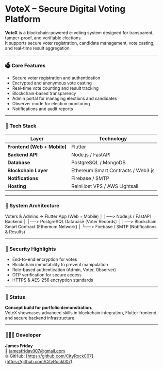 # VoteX – Secure Digital Voting Platform

**VoteX** is a blockchain-powered e-voting system designed for transparent, tamper-proof, and verifiable elections.  
It supports secure voter registration, candidate management, vote casting, and real-time result aggregation.

---

### 🗳️ Core Features
- Secure voter registration and authentication  
- Encrypted and anonymous vote casting  
- Real-time vote counting and result tracking  
- Blockchain-based transparency  
- Admin portal for managing elections and candidates  
- Observer mode for election monitoring  
- Notifications and audit reports  

---

### 🧠 Tech Stack
| Layer | Technology |
|-------|-------------|
| **Frontend (Web + Mobile)** | Flutter |
| **Backend API** | Node.js / FastAPI |
| **Database** | PostgreSQL / MongoDB |
| **Blockchain Layer** | Ethereum Smart Contracts / Web3.js |
| **Notifications** | Firebase / SMTP |
| **Hosting** | ReinHost VPS / AWS Lightsail |

---

### 🧩 System Architecture
Voters & Admins → Flutter App (Web + Mobile)
│
│──> Node.js / FastAPI Backend
│
│──> PostgreSQL Database (Voter Records)
│
│──> Blockchain Smart Contract (Ethereum Network)
│
└──> Firebase / SMTP (Notifications & Results)


---

### 🔐 Security Highlights
- End-to-end encryption for votes  
- Blockchain immutability to prevent manipulation  
- Role-based authentication (Admin, Voter, Observer)  
- OTP verification for secure access  
- HTTPS & AES-256 encryption standards  

---

### 🧾 Status
**Concept build for portfolio demonstration.**  
VoteX showcases advanced skills in blockchain integration, Flutter frontend, and secure backend infrastructure.

---

### 👨🏽‍💻 Developer
**James Friday**  
📧 jamesfriday007@gmail.com  
🌐 GitHub: [https://github.com/CityRock007](https://github.com/CityRock007)
